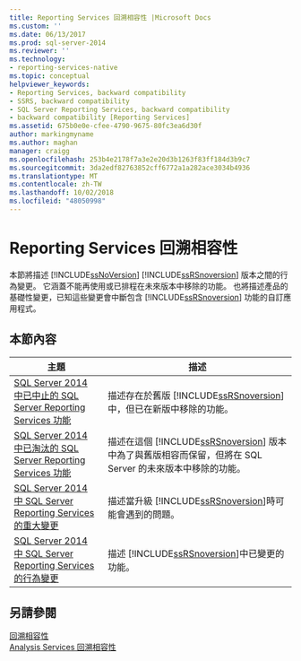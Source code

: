 ```yaml
---
title: Reporting Services 回溯相容性 |Microsoft Docs
ms.custom: ''
ms.date: 06/13/2017
ms.prod: sql-server-2014
ms.reviewer: ''
ms.technology:
- reporting-services-native
ms.topic: conceptual
helpviewer_keywords:
- Reporting Services, backward compatibility
- SSRS, backward compatibility
- SQL Server Reporting Services, backward compatibility
- backward compatibility [Reporting Services]
ms.assetid: 675b0e0e-cfee-4790-9675-80fc3ea6d30f
author: markingmyname
ms.author: maghan
manager: craigg
ms.openlocfilehash: 253b4e2178f7a3e2e20d3b1263f83ff184d3b9c7
ms.sourcegitcommit: 3da2edf82763852cff6772a1a282ace3034b4936
ms.translationtype: MT
ms.contentlocale: zh-TW
ms.lasthandoff: 10/02/2018
ms.locfileid: "48050998"
---
```

# <a name="reporting-services-backward-compatibility"></a>Reporting Services 回溯相容性
  本節將描述 [!INCLUDE[ssNoVersion](../includes/ssnoversion-md.md)] [!INCLUDE[ssRSnoversion](../includes/ssrsnoversion-md.md)] 版本之間的行為變更。 它涵蓋不能再使用或已排程在未來版本中移除的功能。 也將描述產品的基礎性變更，已知這些變更會中斷包含 [!INCLUDE[ssRSnoversion](../includes/ssrsnoversion-md.md)] 功能的自訂應用程式。  
  
## <a name="in-this-section"></a>本節內容  
  
|主題|描述|  
|-----------|-----------------|  
|[SQL Server 2014 中已中止的 SQL Server Reporting Services 功能](discontinued-functionality-to-sql-server-reporting-services-in-sql-server.md)|描述存在於舊版 [!INCLUDE[ssRSnoversion](../includes/ssrsnoversion-md.md)] 中，但已在新版中移除的功能。|  
|[SQL Server 2014 中已淘汰的 SQL Server Reporting Services 功能](deprecated-features-in-sql-server-reporting-services-ssrs.md)|描述在這個 [!INCLUDE[ssRSnoversion](../includes/ssrsnoversion-md.md)] 版本中為了與舊版相容而保留，但將在 SQL Server 的未來版本中移除的功能。|  
|[SQL Server 2014 中 SQL Server Reporting Services 的重大變更](breaking-changes-in-sql-server-reporting-services-in-sql-server-2016.md)|描述當升級 [!INCLUDE[ssRSnoversion](../includes/ssrsnoversion-md.md)]時可能會遇到的問題。|  
|[SQL Server 2014 中 SQL Server Reporting Services 的行為變更](behavior-changes-to-sql-server-reporting-services-in-sql-server-2016.md)|描述 [!INCLUDE[ssRSnoversion](../includes/ssrsnoversion-md.md)]中已變更的功能。|  
  
## <a name="see-also"></a>另請參閱  
 [回溯相容性](../../2014/getting-started/backward-compatibility.md)   
 [Analysis Services 回溯相容性](../../2014/analysis-services/analysis-services-backward-compatibility.md)  
  
  
